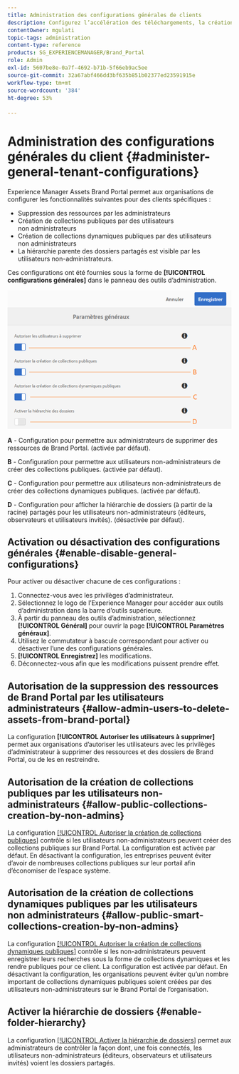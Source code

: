 ```yaml
---
title: Administration des configurations générales de clients
description: Configurez l’accélération des téléchargements, la création de collections publiques, dynamiques ou non, et permettez aux utilisateurs administrateurs de supprimer des ressources sur les clients.
contentOwner: mgulati
topic-tags: administration
content-type: reference
products: SG_EXPERIENCEMANAGER/Brand_Portal
role: Admin
exl-id: 5607be8e-0a7f-4692-b71b-5f66eb9ac5ee
source-git-commit: 32a67abf466dd3bf635b851b02377ed23591915e
workflow-type: tm+mt
source-wordcount: '384'
ht-degree: 53%

---
```


# Administration des configurations générales du client {#administer-general-tenant-configurations}

Experience Manager Assets Brand Portal permet aux organisations de configurer les fonctionnalités suivantes pour des clients spécifiques :

* Suppression des ressources par les administrateurs
* Création de collections publiques par des utilisateurs non administrateurs
* Création de collections dynamiques publiques par des utilisateurs non administrateurs
* La hiérarchie parente des dossiers partagés est visible par les utilisateurs non-administrateurs.

Ces configurations ont été fournies sous la forme de **[!UICONTROL configurations générales]** dans le panneau des outils d’administration.

![](assets/general-config.png)

**A** - Configuration pour permettre aux administrateurs de supprimer des ressources de Brand Portal. (activée par défaut).

**B** - Configuration pour permettre aux utilisateurs non-administrateurs de créer des collections publiques. (activée par défaut).

**C** - Configuration pour permettre aux utilisateurs non-administrateurs de créer des collections dynamiques publiques. (activée par défaut).

**D** - Configuration pour afficher la hiérarchie de dossiers (à partir de la racine) partagés pour les utilisateurs non-administrateurs (éditeurs, observateurs et utilisateurs invités). (désactivée par défaut).

## Activation ou désactivation des configurations générales {#enable-disable-general-configurations}

Pour activer ou désactiver chacune de ces configurations :

1. Connectez-vous avec les privilèges d’administrateur.
1. Sélectionnez le logo de l’Experience Manager pour accéder aux outils d’administration dans la barre d’outils supérieure.
1. À partir du panneau des outils d’administration, sélectionnez **[!UICONTROL Général]** pour ouvrir la page **[!UICONTROL Paramètres généraux]**.
1. Utilisez le commutateur à bascule correspondant pour activer ou désactiver l’une des configurations générales.
1. **[!UICONTROL Enregistrez]** les modifications.
1. Déconnectez-vous afin que les modifications puissent prendre effet.

## Autorisation de la suppression des ressources de Brand Portal par les utilisateurs administrateurs {#allow-admin-users-to-delete-assets-from-brand-portal}

La configuration **[!UICONTROL Autoriser les utilisateurs à supprimer]** permet aux organisations d’autoriser les utilisateurs avec les privilèges d’administrateur à supprimer des ressources et des dossiers de Brand Portal, ou de les en restreindre.

## Autorisation de la création de collections publiques par les utilisateurs non-administrateurs {#allow-public-collections-creation-by-non-admins}

La configuration [[!UICONTROL Autoriser la création de collections publiques]](../using/brand-portal-share-collection.md#main-pars-text-1915052376) contrôle si les utilisateurs non-administrateurs peuvent créer des collections publiques sur Brand Portal. La configuration est activée par défaut. En désactivant la configuration, les entreprises peuvent éviter d’avoir de nombreuses collections publiques sur leur portail afin d’économiser de l’espace système.

## Autorisation de la création de collections dynamiques publiques par les utilisateurs non administrateurs {#allow-public-smart-collections-creation-by-non-admins}

La configuration [[!UICONTROL Autoriser la création de collections dynamiques publiques]](../using/brand-portal-searching.md#main-pars-header-500620467) contrôle si les non-administrateurs peuvent enregistrer leurs recherches sous la forme de collections dynamiques et les rendre publiques pour ce client. La configuration est activée par défaut. En désactivant la configuration, les organisations peuvent éviter qu’un nombre important de collections dynamiques publiques soient créées par des utilisateurs non-administrateurs sur le Brand Portal de l’organisation.

<!-- 
## Allow download acceleration {#allow-download-acceleration}

[[!UICONTROL Allow download acceleration]](../using/accelerated-download.md) configuration lets the organizations to allow accelerated downloads of assets from Brand Portal and shared links, by integrating with IBM Aspera Connect that is an install-on-demand application. The application uses proprietary technology to remove TCP overheads.
-->

## Activer la hiérarchie de dossiers {#enable-folder-hierarchy}

La configuration [[!UICONTROL Activer la hiérarchie de dossiers]](../using/brand-portal-sharing-folders.md#non-admin-user-access-to-shared-folders) permet aux administrateurs de contrôler la façon dont, une fois connectés, les utilisateurs non-administrateurs (éditeurs, observateurs et utilisateurs invités) voient les dossiers partagés.

